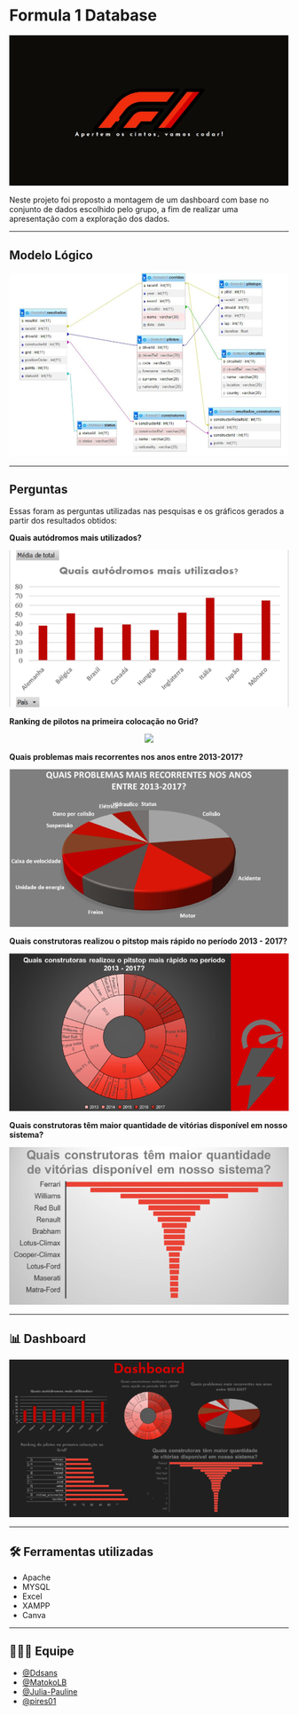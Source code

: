 # Formula 1 Database

![imagem da capa de apresentação](./apresentacao.jpg)

Neste projeto foi proposto a montagem de um dashboard com base no conjunto de dados escolhido pelo grupo, a fim de realizar uma apresentação com a exploração dos dados.

---

## Modelo Lógico
![imagem modelo lógico](./md_logico.jpg)

---

## Perguntas
Essas foram as perguntas utilizadas nas pesquisas e os gráficos gerados a partir dos resultados obtidos:

**Quais autódromos mais utilizados?**

<p align="center">
  <img src="./Circuitos/grafico-circuito.png">
</p>

**Ranking de pilotos na primeira colocação no Grid?** 

<p align="center">
  <img src="./grid 1/grid primeira colocaçao.png">
</p>

**Quais problemas mais recorrentes nos anos entre 2013-2017?**

<p align="center">
  <img src="./Problemas recorrentes 2013-2017/Problemas recorrentes 2013-2017.png">
</p>
            
**Quais construtoras realizou o pitstop mais rápido no período 2013 - 2017?**           
            
<p align="center">
  <img src="./pitstops/Problemas recorrentes 2013-2017 (1).png">
</p>

**Quais construtoras têm maior quantidade de vitórias disponível em nosso sistema?**
<p align="center">
  <img src="./contrutores/Nº vitórias.png">
</p>

---

## :bar_chart: Dashboard

![imagem do dashboard criado](./dashboard.png)

---

## :hammer_and_wrench: Ferramentas utilizadas
* Apache
* MYSQL
* Excel
* XAMPP
* Canva

---
         
## :people_holding_hands: Equipe
- <a href="https://github.com/Ddsans">@Ddsans</a>
- <a href="https://github.com/MatokoLB">@MatokoLB</a>
- <a href="https://github.com/Julia-Pauline">@Julia-Pauline</a>
- <a href="https://github.com/pires01">@pires01</a>
